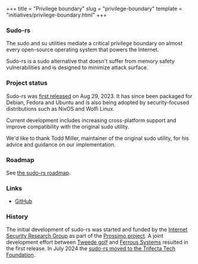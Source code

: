 +++
title = "Privilege boundary"
slug = "privilege-boundary"
template = "initiatives/privilege-boundary.html"
+++

### Sudo-rs

The sudo and su utilities mediate a critical privilege boundary on almost every open-source operating system
that powers the Internet.

Sudo-rs is a sudo alternative that doesn't suffer from memory safety vulnerabilities and is
designed to minimize attack surface.

### Project status

Sudo-rs was [first released](https://www.memorysafety.org/blog/sudo-first-stable-release/) on Aug 29, 2023. 
It has since been packaged for Debian, Fedora and Ubuntu and is also being adopted by security-focused distributions such as NixOS and Wolfi Linux.

Current development includes increasing cross-platform support and improve compatibility with the original sudo utility.

We'd like to thank Todd Miller, maintainer of the original sudo utility, for his advice and guidance on our implementation.

### Roadmap

See <a href="/initiatives/workplan-sudo-rs">the sudo-rs roadmap</a>.

### Links

- [GitHub](https://github.com/memorysafety/sudo-rs)

### History

The initial development of sudo-rs was started and funded by the [Internet Security Research Group](https://www.abetterinternet.org/) as part of the [Prossimo project](https://www.memorysafety.org/). A joint development effort between [Tweede golf](https://tweedegolf.nl/en) and [Ferrous Systems](https://ferrous-systems.com/) resulted in the first release. In July 2024 the [sudo-rs moved to the Trifecta Tech Foundation](https://www.memorysafety.org/).

        